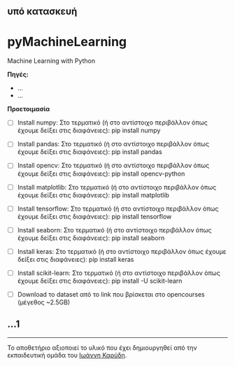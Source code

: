 ## υπό κατασκευή

# pyMachineLearning
Machine Learning with Python

**Πηγές:**
* ...
* ...



**Προετοιμασία**
- [ ] Install numpy:
Στο τερματικό (ή στο αντίστοιχο περιβάλλον όπως έχουμε δείξει στις διαφάνειες): pip install numpy
- [ ] Install pandas:
Στο τερματικό (ή στο αντίστοιχο περιβάλλον όπως έχουμε δείξει στις διαφάνειες): pip install pandas
- [ ] Install opencv:
Στο τερματικό (ή στο αντίστοιχο περιβάλλον όπως έχουμε δείξει στις διαφάνειες): pip install opencv-python
- [ ] Install matplotlib:
Στο τερματικό (ή στο αντίστοιχο περιβάλλον όπως έχουμε δείξει στις διαφάνειες): pip install matplotlib
- [ ] Install tensorflow:
Στο τερματικό (ή στο αντίστοιχο περιβάλλον όπως έχουμε δείξει στις διαφάνειες): pip install tensorflow
- [ ] Install seaborn:
Στο τερματικό (ή στο αντίστοιχο περιβάλλον όπως έχουμε δείξει στις διαφάνειες): pip install seaborn
- [ ] Install keras:
Στο τερματικό (ή στο αντίστοιχο περιβάλλον όπως έχουμε δείξει στις διαφάνειες): pip install keras
- [ ] Install scikit-learn:
Στο τερματικό (ή στο αντίστοιχο περιβάλλον όπως έχουμε δείξει στις διαφάνειες): pip install -U scikit-learn
- [ ] Download το dataset από το link που βρίσκεται στο opencourses (μέγεθος ~2.5GB)



## ...1



---

Το αποθετήριο αξιοποιεί το υλικό που έχει δημιουργηθεί από την εκπαιδευτική ομάδα του [Ιωάννη Καρύδη](https://github.com/ioanniskarydis).
